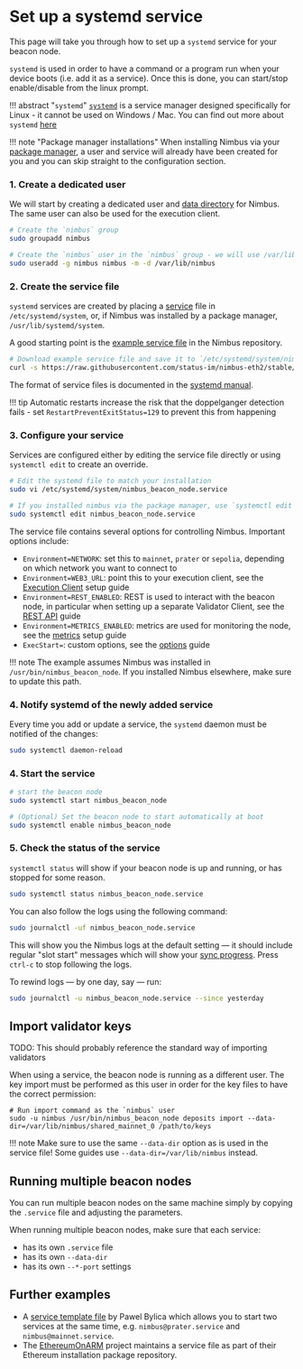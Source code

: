 # Set up a systemd service

This page will take you through how to set up a `systemd` service for your beacon node.

`systemd` is used in order to have a command or a program run when your device boots (i.e. add it as a service).
Once this is done, you can start/stop enable/disable from the linux prompt.

!!! abstract "`systemd`"
    [`systemd`](https://systemd.io/) is a service manager designed specifically for Linux - it cannot be used on Windows / Mac.
    You can find out more about `systemd` [here](https://fedoramagazine.org/what-is-an-init-system/)

!!! note "Package manager installations"
    When installing Nimbus via your [package manager](./binaries.md), a user and service will already have been created for you and you can skip straight to the configuration section.

### 1. Create a dedicated user

We will start by creating a dedicated user and [data directory](./data-dir.md) for Nimbus.
The same user can also be used for the execution client.

```sh
# Create the `nimbus` group
sudo groupadd nimbus

# Create the `nimbus` user in the `nimbus` group - we will use /var/lib/nimbus as data directory.
sudo useradd -g nimbus nimbus -m -d /var/lib/nimbus
```

### 2. Create the service file

`systemd` services are created by placing a [service](https://www.freedesktop.org/software/systemd/man/systemd.service.html) file in `/etc/systemd/system`, or, if Nimbus was installed by a package manager, `/usr/lib/systemd/system`.

A good starting point is the [example service file](https://raw.githubusercontent.com/status-im/nimbus-eth2/stable/scripts/package_src/nimbus_beacon_node/image/lib/systemd/system/nimbus_beacon_node.service) in the Nimbus repository.

```sh
# Download example service file and save it to `/etc/systemd/system/nimbus_beacon_node.service`
curl -s https://raw.githubusercontent.com/status-im/nimbus-eth2/stable/scripts/package_src/nimbus_beacon_node/image/lib/systemd/system/nimbus_beacon_node.service | sudo tee /etc/systemd/system/nimbus_beacon_node.service > /dev/null
```

The format of service files is documented in the [systemd manual](https://www.freedesktop.org/software/systemd/man/systemd.service.html).

!!! tip
    Automatic restarts increase the risk that the doppelganger detection fails - set `RestartPreventExitStatus=129` to prevent this from happening

### 3. Configure your service

Services are configured either by editing the service file directly or using `systemctl edit` to create an override.

```sh
# Edit the systemd file to match your installation
sudo vi /etc/systemd/system/nimbus_beacon_node.service

# If you installed nimbus via the package manager, use `systemctl edit` instead
sudo systemctl edit nimbus_beacon_node.service
```

The service file contains several options for controlling Nimbus.
Important options include:

* `Environment=NETWORK`: set this to `mainnet`, `prater` or `sepolia`, depending on which network you want to connect to
* `Environment=WEB3_URL`: point this to your execution client, see the [Execution Client](./eth1.md) setup guide
* `Environment=REST_ENABLED`: REST is used to interact with the beacon node, in particular when setting up a separate Validator Client, see the [REST API](./rest-api.md) guide
* `Environment=METRICS_ENABLED`: metrics are used for monitoring the node, see the [metrics](./metrics-pretty-pictures.md) setup guide
* `ExecStart=`: custom options, see the [options](./options.md) guide

!!! note
    The example assumes Nimbus was installed in `/usr/bin/nimbus_beacon_node`.
    If you installed Nimbus elsewhere, make sure to update this path.

### 4. Notify systemd of the newly added service

Every time you add or update a service, the `systemd` daemon must be notified of the changes:

```sh
sudo systemctl daemon-reload
```

### 4. Start the service

```sh
# start the beacon node
sudo systemctl start nimbus_beacon_node

# (Optional) Set the beacon node to start automatically at boot
sudo systemctl enable nimbus_beacon_node
```

### 5. Check the status of the service

`systemctl status` will show if your beacon node is up and running, or has stopped for some reason.

```sh
sudo systemctl status nimbus_beacon_node.service
```

You can also follow the logs using the following command:

```sh
sudo journalctl -uf nimbus_beacon_node.service
```

This will show you the Nimbus logs at the default setting — it should include regular "slot start" messages which will show your [sync progress](./keep-an-eye.md#keep-track-of-your-syncing-progress).
Press `ctrl-c` to stop following the logs.

To rewind logs — by one day, say — run:

```sh
sudo journalctl -u nimbus_beacon_node.service --since yesterday
```

## Import validator keys

TODO: This should probably reference the standard way of importing validators

When using a service, the beacon node is running as a different user.
The key import must be performed as this user in order for the key files to have the correct permission:

```
# Run import command as the `nimbus` user
sudo -u nimbus /usr/bin/nimbus_beacon_node deposits import --data-dir=/var/lib/nimbus/shared_mainnet_0 /path/to/keys
```

!!! note
    Make sure to use the same `--data-dir` option as is used in the service file!
    Some guides use `--data-dir=/var/lib/nimbus` instead.

## Running multiple beacon nodes

You can run multiple beacon nodes on the same machine simply by copying the `.service` file and adjusting the parameters.

When running multiple beacon nodes, make sure that each service:

* has its own `.service` file
* has its own `--data-dir`
* has its own `--*-port` settings

## Further examples

- A [service template file](https://github.com/chfast/ethereum-node/blob/main/nimbus%40.service) by Pawel Bylica which allows you to start two services at the same time, e.g. `nimbus@prater.service` and `nimbus@mainnet.service`.
- The [EthereumOnARM](https://github.com/diglos/ethereumonarm/blob/main/fpm-package-builder/nimbus/extras/nimbus.service) project maintains a service file as part of their Ethereum installation package repository.
